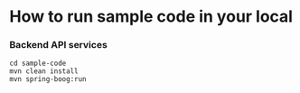 # How to run sample code in your local

### Backend API services
```shell
cd sample-code
mvn clean install
mvn spring-boog:run
```